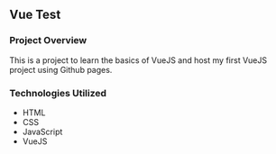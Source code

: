 ## Vue Test
### Project Overview
This is a project to learn the basics of VueJS and host my first VueJS project using Github pages.

### Technologies Utilized
- HTML
- CSS
- JavaScript
- VueJS
